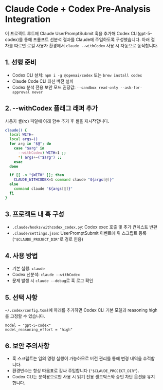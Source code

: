 # Claude Code + Codex Pre-Analysis Integration

이 프로젝트 루트에 Claude UserPromptSubmit 훅을 추가해 Codex CLI(gpt-5-codex)를 통해 프롬프트 선분석 결과를 Claude에 주입하도록 구성했습니다. 아래 절차를 따르면 로컬 사용자 환경에서 `claude --withCodex` 사용 시 자동으로 동작합니다.

## 1. 선행 준비
- Codex CLI 설치: `npm i -g @openai/codex` 또는 `brew install codex`
- Claude Code CLI 최신 버전 설치
- Codex 분석 전용 보안 모드 권장값: `--sandbox read-only --ask-for-approval never`

## 2. --withCodex 플래그 래퍼 추가
사용자 셸(rc) 파일에 아래 함수 추가 후 셸을 재시작합니다.

```sh
claude() {
  local WITH=
  local args=()
  for arg in "$@"; do
    case "$arg" in
      --withCodex) WITH=1 ;;
      *) args+=("$arg") ;;
    esac
  done

  if [[ -n "$WITH" ]]; then
    CLAUDE_WITHCODEX=1 command claude "${args[@]}"
  else
    command claude "${args[@]}"
  fi
}
```

## 3. 프로젝트 내 훅 구성
- `.claude/hooks/withcodex_codex.py`: Codex exec 호출 및 추가 컨텍스트 반환
- `.claude/settings.json`: UserPromptSubmit 이벤트에 위 스크립트 등록 (`"$CLAUDE_PROJECT_DIR"`로 경로 인용)

## 4. 사용 방법
- 기본 실행: `claude`
- Codex 선분석: `claude --withCodex`
- 문제 발생 시 `claude --debug`로 훅 로그 확인

## 5. 선택 사항
`~/.codex/config.toml`에 아래를 추가하면 Codex CLI 기본 모델과 reasoning high를 고정할 수 있습니다.

```
model = "gpt-5-codex"
model_reasoning_effort = "high"
```

## 6. 보안 주의사항
- 훅 스크립트는 임의 명령 실행이 가능하므로 버전 관리를 통해 변경 내역을 추적합니다.
- 환경변수는 항상 따옴표로 감싸 주입합니다 (`"$CLAUDE_PROJECT_DIR"`).
- Codex CLI는 분석용으로만 사용 시 읽기 전용 샌드박스와 승인 차단 옵션을 유지합니다.

